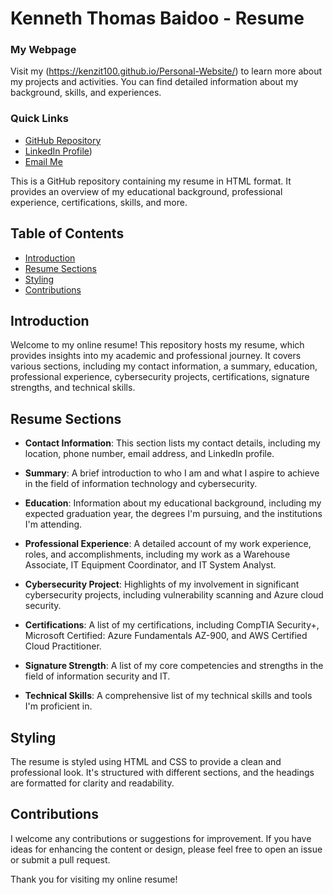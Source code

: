 # Kenneth Thomas Baidoo - Resume

### My Webpage

Visit my (https://kenzit100.github.io/Personal-Website/) to learn more about my projects and activities. You can find detailed information about my background, skills, and experiences.

### Quick Links
- [GitHub Repository](https://github.com/kenzit100)
- [LinkedIn Profile](https://www.linkedin.com/in/kenneth-thomas-baidoo-467574220/))
- [Email Me](mailto:ktb26@njit.edu)


This is a GitHub repository containing my resume in HTML format. It provides an overview of my educational background, professional experience, certifications, skills, and more.

## Table of Contents
- [Introduction](#introduction)
- [Resume Sections](#resume-sections)
- [Styling](#styling)
- [Contributions](#contributions)


## Introduction

Welcome to my online resume! This repository hosts my resume, which provides insights into my academic and professional journey. It covers various sections, including my contact information, a summary, education, professional experience, cybersecurity projects, certifications, signature strengths, and technical skills.

## Resume Sections

- **Contact Information**: This section lists my contact details, including my location, phone number, email address, and LinkedIn profile.

- **Summary**: A brief introduction to who I am and what I aspire to achieve in the field of information technology and cybersecurity.

- **Education**: Information about my educational background, including my expected graduation year, the degrees I'm pursuing, and the institutions I'm attending.

- **Professional Experience**: A detailed account of my work experience, roles, and accomplishments, including my work as a Warehouse Associate, IT Equipment Coordinator, and IT System Analyst.

- **Cybersecurity Project**: Highlights of my involvement in significant cybersecurity projects, including vulnerability scanning and Azure cloud security.

- **Certifications**: A list of my certifications, including CompTIA Security+, Microsoft Certified: Azure Fundamentals AZ-900, and AWS Certified Cloud Practitioner.

- **Signature Strength**: A list of my core competencies and strengths in the field of information security and IT.

- **Technical Skills**: A comprehensive list of my technical skills and tools I'm proficient in.

## Styling

The resume is styled using HTML and CSS to provide a clean and professional look. It's structured with different sections, and the headings are formatted for clarity and readability.

## Contributions

I welcome any contributions or suggestions for improvement. If you have ideas for enhancing the content or design, please feel free to open an issue or submit a pull request.



Thank you for visiting my online resume!
